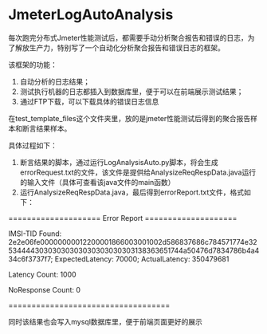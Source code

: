 # JmeterLogAutoAnalysis
每次跑完分布式Jmeter性能测试后，都需要手动分析聚合报告和错误的日志，为了解放生产力，特别写了一个自动化分析聚合报告和错误日志的框架。
  
 该框架的功能：
1. 自动分析的日志结果；
2. 测试执行机器的日志都插入到数据库里，便于可以在前端展示测试结果；
3. 通过FTP下载，可以下载具体的错误日志信息

在test_template_files这个文件夹里，放的是jmeter性能测试后得到的聚合报告样本和断言结果样本。

具体过程如下：
1. 断言结果的脚本，通过运行LogAnalysisAuto.py脚本，将会生成errorRequest.txt的文件，该文件是提供给AnalysizeReqRespData.java运行的输入文件（具体可查看该java文件的main函数）
2. 运行AnalysizeReqRespData.java，最后得到errorReport.txt文件，格式如下：


==================== Error Report ====================

IMSI-TID Found: 2e2e06fe00000000012200001866003001002d586837686c784571774e3253444430303030303030303030303138363651744a50476d7834786b4a434c6f3737f7; ExpectedLatency: 70000; ActualLatency: 350479681

Latency Count: 1000

NoResponse Count: 0

===================================

同时该结果也会写入mysql数据库里，便于前端页面更好的展示
